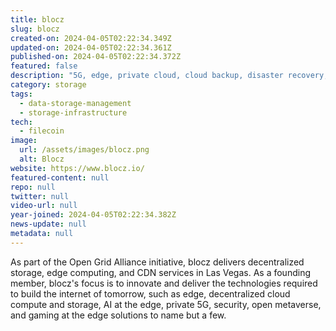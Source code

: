 ```yaml
---
title: blocz
slug: blocz
created-on: 2024-04-05T02:22:34.349Z
updated-on: 2024-04-05T02:22:34.361Z
published-on: 2024-04-05T02:22:34.372Z
featured: false
description: "5G, edge, private cloud, cloud backup, disaster recovery, cloud migrations, and complex secure data storage solutions."
category: storage
tags:
  - data-storage-management
  - storage-infrastructure
tech:
  - filecoin
image:
  url: /assets/images/blocz.png
  alt: Blocz
website: https://www.blocz.io/
featured-content: null
repo: null
twitter: null
video-url: null
year-joined: 2024-04-05T02:22:34.382Z
news-update: null
metadata: null
---
```


As part of the Open Grid Alliance initiative, blocz delivers decentralized storage, edge computing, and CDN services in Las Vegas. As a founding member, blocz's focus is to innovate and deliver the technologies required to build the internet of tomorrow, such as edge, decentralized cloud compute and storage, AI at the edge, private 5G, security, open metaverse, and gaming at the edge solutions to name but a few.
